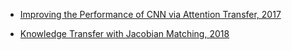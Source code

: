 * [Improving the Performance of CNN via Attention Transfer, 2017](https://arxiv.org/pdf/1612.03928.pdf)

* [Knowledge Transfer with Jacobian Matching, 2018](http://proceedings.mlr.press/v80/srinivas18a/srinivas18a.pdf)